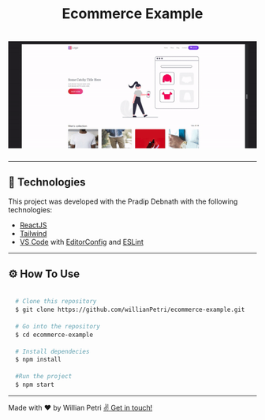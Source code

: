 <h1 align="center">
  Ecommerce Example
</h1>

<h1 align="center">
  <img src="./public/github/ecommerce.gif">
</h1>

---

## 🚀 Technologies

This project was developed with the Pradip Debnath with the following technologies:

- [ReactJS](https://reactjs.org)
- [Tailwind](https://tailwindcss.com/)
- [VS Code](https://code.visualstudio.com/) with [EditorConfig](https://marketplace.visualstudio.com/items?itemName=EditorConfig.EditorConfig) and [ESLint](https://marketplace.visualstudio.com/items?itemName=dbaeumer.vscode-eslint)

---

## ⚙️ How To Use

```bash

  # Clone this repository
  $ git clone https://github.com/willianPetri/ecommerce-example.git

  # Go into the repository
  $ cd ecommerce-example

  # Install dependecies
  $ npm install

  #Run the project
  $ npm start
```

---

Made with ❤ by Willian Petri  [✌ Get in touch!](https://www.linkedin.com/in/willian-petri-84a935135/)
